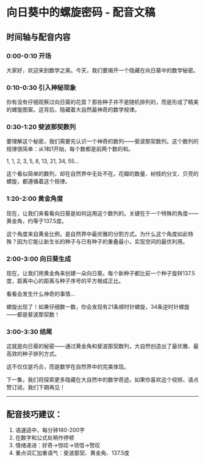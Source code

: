 # 向日葵中的螺旋密码 - 配音文稿

## 时间轴与配音内容

### 0:00-0:10 开场
大家好，欢迎来到数学之美。今天，我们要揭开一个隐藏在向日葵中的数学秘密。

### 0:10-0:30 引入神秘现象
你有没有仔细观察过向日葵的花盘？那些种子并不是随机排列的，而是形成了精美的螺旋图案。这背后，隐藏着大自然最神奇的数学规律。

### 0:30-1:20 斐波那契数列
要理解这个秘密，我们需要先认识一个神奇的数列——斐波那契数列。这个数列的规律很简单：从1和1开始，每个数都是前两个数的和。

1, 1, 2, 3, 5, 8, 13, 21, 34, 55...

这个看似简单的数列，却在自然界中无处不在。花瓣的数量、树枝的分叉、贝壳的螺旋，都遵循着这个规律。

### 1:20-2:00 黄金角度
现在，让我们来看看向日葵是如何运用这个数列的。关键在于一个特殊的角度——黄金角，约等于137.5度。

这个角度来自黄金比例，是自然界中最优雅的分割方式。为什么这个角度如此特殊？因为它能让新生长的种子与已有种子的重叠最小，实现空间的最优利用。

### 2:00-3:00 向日葵生成
现在，让我们用黄金角来创建一朵向日葵。每个新种子都比前一个种子旋转137.5度，距离中心的距离与种子序号的平方根成正比。

看看会发生什么神奇的事情...

螺旋出现了！如果仔细数一数，你会发现有21条顺时针螺旋，34条逆时针螺旋——都是斐波那契数！

### 3:00-3:30 结尾
这就是向日葵的秘密——通过黄金角和斐波那契数列，大自然创造出了最优雅、最高效的种子排列方式。

这不仅仅是巧合，而是数学在自然界中的完美体现。

下一集，我们将探索更多隐藏在大自然中的数学奇迹。如果你喜欢这个视频，请点赞订阅，我们下期再见！

---

## 配音技巧建议：
1. 语速适中，每分钟180-200字
2. 在数字和公式处稍作停顿
3. 情绪递进：好奇→惊叹→领悟→赞叹
4. 重点词汇加重语气：斐波那契、黄金角、137.5度
